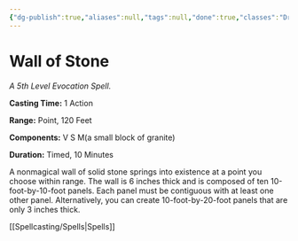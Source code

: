 ```yaml
---
{"dg-publish":true,"aliases":null,"tags":null,"done":true,"classes":"Druid, Sorcerer, Wizard, Artificer,","spellLevel":5,"school":"Evocation","source":"PHB","permalink":"/spells/wall-of-stone/","dgHomeLink":false,"dgPassFrontmatter":true}
---
```


# Wall of Stone
*A 5th Level Evocation Spell.*

**Casting Time:** 1 Action

**Range:** Point, 120 Feet

**Components:** V S M(a small block of granite)

**Duration:** Timed, 10 Minutes

A nonmagical wall of solid stone springs into existence at a point you choose within range. The wall is 6 inches thick and is composed of ten 10-foot-by-10-foot panels. Each panel must be contiguous with at least one other panel. Alternatively, you can create 10-foot-by-20-foot panels that are only 3 inches thick.

[[Spellcasting/Spells|Spells]]